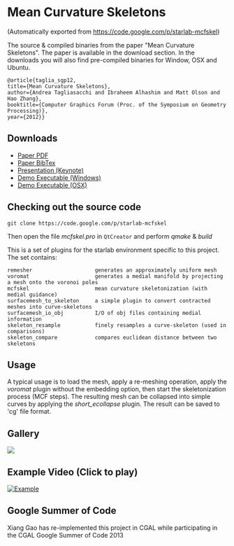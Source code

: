 # Mean Curvature Skeletons
(Automatically exported from https://code.google.com/p/starlab-mcfskel)

The source & compiled binaries from the paper "Mean Curvature Skeletons". The paper is available in the download section. In the downloads you will also find pre-compiled binaries for Window, OSX and Ubuntu.

```
@article{taglia_sgp12,
title={Mean Curvature Skeletons},
author={Andrea Tagliasacchi and Ibraheem Alhashim and Matt Olson and Hao Zhang},
booktitle={Computer Graphics Forum (Proc. of the Symposium on Geometry Processing)},
year={2012}}
```

## Downloads
- [Paper PDF](Downloads/taglia_sgp12.pdf)
- [Paper BibTex](Downloads/taglia_sgp12.txt)
- [Presentation (Keynote)](taglia_sgp12.key)
- [Demo Executable (Windows)](Downloads/mcfskel-v1.1-win32.zip)
- [Demo Executable (OSX)](Downloads/Starlab.dmg)

## Checking out the source code 
```
git clone https://code.google.com/p/starlab-mcfskel
```

Then open the file *mcfskel.pro* in `QtCreator` and perform *qmake* & *build*

This is a set of plugins for the starlab environment specific to this project. The set contains:
```
remesher                    generates an approximately uniform mesh
voromat                     generates a medial manifold by projecting a mesh onto the voronoi poles
mcfskel                     mean curvature skeletonization (with medial guidance)
surfacemesh_to_skeleton     a simple plugin to convert contracted meshes into curve-skeletons 
surfacemesh_io_obj          I/O of obj files containing medial information
skeleton_resample           finely resamples a curve-skeleton (used in comparisons)
skeleton_compare            compares euclidean distance between two skeletons
```

## Usage 
A typical usage is to load the mesh, apply a re-meshing operation, apply the *voromat* plugin without the embedding option, then start the skeletonization process (MCF steps). The resulting mesh can be collapsed into simple curves by applying the *short_ecollapse* plugin. The result can be saved to 'cg' file format.

## Gallery
![](https://lh6.googleusercontent.com/-jA6ubOslwZE/T_laLl8Ki0I/AAAAAAAAnI0/b3Yc_eMJgxg/s800/code_gallery.png)

## Example Video (Click to play)

[![Example](http://img.youtube.com/vi/gs5R2RhngVA/0.jpg)](http://www.youtube.com/watch?v=gs5R2RhngVA)

## Google Summer of Code
Xiang Gao has re-implemented this project in CGAL while participating in the CGAL Google Summer of Code 2013

